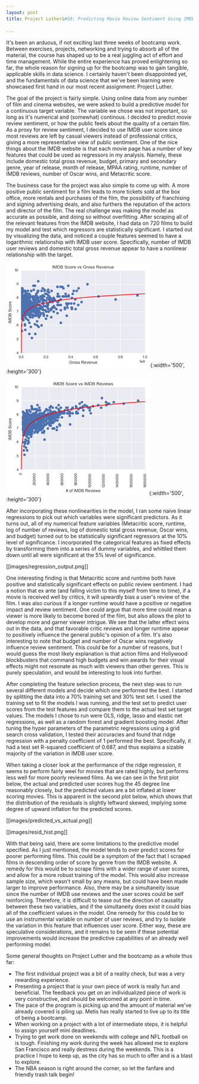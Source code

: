 ```yaml
---
layout: post
title: Project Luther&#58; Predicting Movie Review Sentiment Using IMDB Web Data

---
```


It's been an arduous, if not exciting last three weeks of bootcamp work. Between exercises, projects, networking and trying to absorb all of the material, the course has shaped up to be a real juggling act of effort and time management. While the entire experience has proved enlightening so far, the whole reason for signing up for the bootcamp was to gain tangible, applicable skills in data science. I certainly haven't been disappointed yet, and the fundamentals of data science that we've been learning were showcased first hand in our most recent assignment: Project Luther.

The goal of the project is fairly simple. Using online data from any number of film and cinema websites, we were asked to build a predictive model for a continuous target variable. The variable we chose was not important, so long as it's numerical and (somewhat) continous. I decided to predict movie review sentiment, or how the public feels about the quality of a certain film. As a proxy for review sentiment, I decided to use IMDB user score since most reviews are left by casual viewers instead of professional critics, giving a more representative view of public sentiment. One of the nice things about the IMDB website is that each movie page has a number of key features that could be used as regressors in my analysis. Namely, these include domestic total gross revenue, budget, primary and secondary genre, year of release, month of release, MPAA rating, runtime, number of IMDB reviews, number of Oscar wins, and Metacritic score.

The business case for the project was also simple to come up with. A more positive public sentiment for a film leads to more tickets sold at the box office, more rentals and purchases of the film, the possibility of franchising and signing advertising deals, and also furthers the reputation of the actors and director of the film. The real challenge was making the model as accurate as possible, and doing so without overfitting. After scraping all of the relevant features from the IMDB website, I had data on 720 films to build my model and test which regressors are statistically significant. I started out by visualizing the data, and noticed a couple features seemed to have a logarithmic relationship with IMDB user score. Specifically, number of IMDB user reviews and domestic total gross revenue appear to have a nonlinear relationship with the target.

![Gross Revenue Log Plot](/images/gross_rev_log.png){:width='500', :height='300'}

![Gross Revenue Log Plot](/images/imdb_reviews_log.png){:width='500', :height='300'}


After incorporating these nonlinearities in the model, I ran some naive linear regressions to pick out which variables were significant predictors. As it turns out, all of my numerical feature variables (Metacritic score, runtime, log of number of reviews, log of domestic total gross revenue, Oscar wins, and budget) turned out to be statistically significant regressors at the 10% level of significance. I incorporated the categorical features as fixed effects by transforming them into a series of dummy variables, and whittled them down until all were significant at the 5% level of significance.

[[images/regression_output.png]]

One interesting finding is that Metacritic score and runtime both have positive and statistically significant effects on public review sentiment. I had a notion that ex ante (and falling victim to this myself from time to time), if a movie is received well by critics, it will upwardly bias a user's review of the film. I was also curious if a longer runtime would have a positive or negative impact and review sentiment. One could argue that more time could mean a viewer is more likely to become bored of the film, but also allows the plot to develop more and garner viewer intrigue. We see that the latter effect wins out in the data, and that favorable critic reviews and longer runtime appear to positively influence the general public's opinion of a film. It's also interesting to note that budget and number of Oscar wins negatively influence review sentiment. This could be for a number of reasons, but I would guess the most likely explanation is that action films and Hollywood blockbusters that command high budgets and win awards for their visual effects might not resonate as much with viewers than other genres. This is purely speculation, and would be interesting to look into further.

After completing the feature selection process, the next step was to run several different models and decide which one performed the best. I started by splitting the data into a 70% training set and 30% test set. I used the training set to fit the models I was running, and the test set to predict user scores from the test features and compare them to the actual test set target values. The models I chose to run were OLS, ridge, lasso and elastic net regressions, as well as a random forest and gradient boosting model. After tuning the hyper parameters of the parametric regressions using a grid search cross validation, I tested their accuracies and found that ridge regression with a penalty coefficient of 1 performed the best. Specifically, it had a test set R-squared coefficient of 0.687, and thus explains a sizable majority of the variation in IMDB user score.

When taking a closer look at the performance of the ridge regression, it seems to perform fairly weel for movies that are rated highly, but performs less well for more poorly reviewed films. As we can see in the first plot below, the actual and predicted user scores hug the 45 degree line reasonably closely, but the predicted values are a bit inflated at lower scoring movies. This is apparent in the second plot below, which shows that the distribution of the residuals is slightly leftward skewed, implying some degree of upward inflation for the predicted scores.

[[images/predicted_vs_actual.png]]

[[images/resid_hist.png]]

With that being said, there are some limitations to the predictive model specified. As I just mentioned, the model tends to over predict scores for poorer performing films. This could be a symptom of the fact that I scraped films in descending order of score by genre from the IMDB website. A remedy for this would be to scrape films with a wider range of user scores, and allow for a more robust training of the model. This would also increase sample size, which wasn't small by any means, but could have been made larger to improve performance. Also, there may be a simultaneity issue since the number of IMDB use reviews and the user scores could be self reinforcing. Therefore, it is difficult to tease out the direction of causality between these two variables, and if the simultaneity does exist it could bias all of the coefficient values in the model. One remedy for this could be to use an instrumental variable on number of user reviews, and try to isolate the variation in this feature that influences user score. Either way, these are speculative considerations, and it remains to be seen if these potential improvements would increase the predictive capabilities of an already well performing model.

Some general thoughts on Project Luther and the bootcamp as a whole thus far:

* The first individual project was a bit of a reality check, but was a very rewarding experience.
* Presenting a project that is your own piece of work is really fun and beneficial. The feedback you get on an individualized piece of work is very constructive, and should be welcomed at any point in time.
* The pace of the program is picking up and the amount of material we've already covered is piling up. Metis has really started to live up to its title of being a bootcamp.
* When working on a project with a lot of intermediate steps, it is helpful to assign yourself mini deadlines.
* Trying to get work done on weekends with college and NFL football on is tough. Finishing my work during the week has allowed me to explore San Francisco and really destress during the weekends. This is a practice I hope to keep up, as the city has so much to offer and is a blast to explore.
* The NBA season is right around the corner, so let the fanfare and friendly trash talk begin!